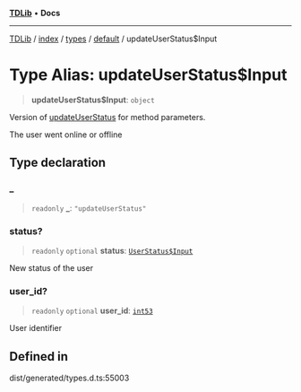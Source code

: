 [**TDLib**](../../../../../../README.md) • **Docs**

***

[TDLib](../../../../../../modules.md) / [index](../../../../../README.md) / [types](../../../README.md) / [default](../README.md) / updateUserStatus$Input

# Type Alias: updateUserStatus$Input

> **updateUserStatus$Input**: `object`

Version of [updateUserStatus](updateUserStatus.md) for method parameters.

The user went online or offline

## Type declaration

### \_

> `readonly` **\_**: `"updateUserStatus"`

### status?

> `readonly` `optional` **status**: [`UserStatus$Input`](UserStatus$Input.md)

New status of the user

### user\_id?

> `readonly` `optional` **user\_id**: [`int53`](int53-1.md)

User identifier

## Defined in

dist/generated/types.d.ts:55003
